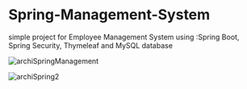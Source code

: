 # Spring-Management-System
simple project for Employee Management System using :Spring Boot, Spring Security, Thymeleaf and MySQL database

![archiSpringManagement](https://user-images.githubusercontent.com/74733847/176438390-1a268eb5-d6f7-4c7f-88ed-60c4376bd9e2.png)

![archiSpring2](https://user-images.githubusercontent.com/74733847/176438962-2fc760d3-4682-48d2-9536-a6fcb1a4183b.png)
